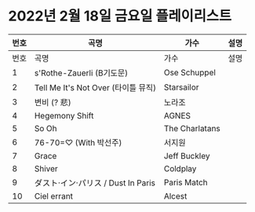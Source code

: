 # 2022년 2월 18일 금요일 플레이리스트

| 번호 | 곡명 | 가수 | 설명 |
|------|------|------|------|
| 번호 | 곡명 | 가수 | 설명 |
| 1 | s'Rothe-Zauerli (B기도문) | Ose Schuppel |  |
| 2 | Tell Me It's Not Over (타이틀 뮤직) | Starsailor |  |
| 3 | 변비 (? 悲) | 노라조 |  |
| 4 | Hegemony Shift | AGNES |  |
| 5 | So Oh | The Charlatans |  |
| 6 | 76-70=♡ (With 박선주) | 서지원 |  |
| 7 | Grace | Jeff Buckley |  |
| 8 | Shiver | Coldplay |  |
| 9 | ダスト·イン·パリス / Dust In Paris | Paris Match |  |
| 10 | Ciel errant | Alcest |  |

